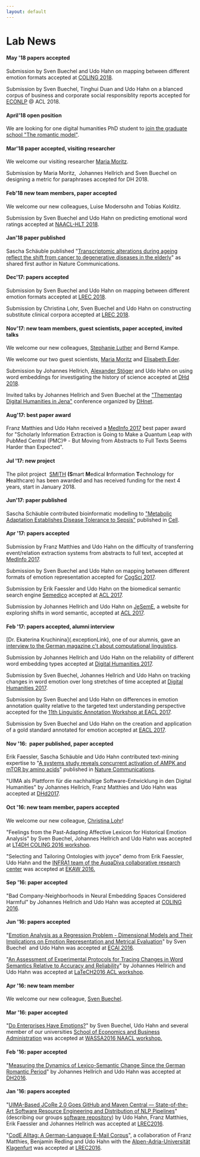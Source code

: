 ```yaml
---
layout: default
---
```

# Lab News

#### May '18 papers accepted
Submission by Sven Buechel and Udo Hahn on mapping between different
emotion formats accepted at [COLING 2018](http://coling2018.org/).

Submission by Sven Buechel, Tinghui Duan and Udo Hahn on a blanced
corpus of business and corporate social responsiblity reports accepted
for [ECONLP](http://julielab.de/econlp2018.html) @ ACL 2018.

#### April'18 open position

We are looking for one digital humanities PhD student to [join the
graduate school "The romantic
model"](http://www.julielab.de/coling_multimedia/de/downloads/Stellenausschreibung_Computerlinguistik_2018_04_15_UH_pdf.pdf).

#### Mar'18 paper accepted, visiting researcher

We welcome our visiting researcher [Maria
Moritz](http://www.etrap.eu/thesis-students/).

Submission by Maria Moritz,  Johannes Hellrich and Sven Buechel on
designing a metric for paraphrases accepted for DH 2018.

#### Feb'18 new team members, paper accepted

We welcome our new colleagues, Luise Modersohn and Tobias Kolditz.

Submission by Sven Buechel and Udo Hahn on predicting emotional word
ratings accepted at [NAACL-HLT 2018](http://naacl2018.org/).

#### Jan'18 paper published

Sascha Schäuble published "[Transcriptomic alterations during ageing
reflect the shift from cancer to degenerative diseases in the
elderly](https://www.nature.com/articles/s41467-017-02395-2)" as shared
first author in Nature Communications.

#### Dec'17: papers accepted

Submission by Sven Buechel and Udo Hahn on mapping between different
emotion formats accepted at [LREC
2018](http://lrec2018.lrec-conf.org/en/).

Submission by Christina Lohr, Sven Buechel and Udo Hahn on constructing
substitute clinical corpora accepted at [LREC
2018](http://lrec2018.lrec-conf.org/en/).

#### Nov'17: new team members, guest scientists, paper accepted, invited talks

We welcome our new colleagues, [Stephanie
Luther](/Staff/Stephanie+Luther.html "Stephanie Luther") and Bernd
Kampe.

We welcome our two guest scientists, [Maria
Moritz](http://www.etrap.eu/thesis-students/) and [Elisabeth
Eder](https://www.aau.at/team/eder-elisabeth/).

Submission by Johannes Hellrich, [Alexander
Stöger](http://www.modellromantik.uni-jena.de/index.php/beteiligte/kollegiatinnen/alexander-stoger/?lang=de)
and Udo Hahn on using word embeddings for investigating the history of
science accepted at [DHd 2018](http://dhd2018.uni-koeln.de/).

Invited talks by Johannes Hellrich and Sven Buechel at the ["Thementag
Digital Humanities in
Jena"](https://www.db-thueringen.de/receive/dbt_mods_00033310)
conference organized by
[DHnet](http://dhnet.uni-jena.de/index.php?id=124).

#### Aug'17: best paper award

Franz Matthies and Udo Hahn received a [MedInfo
2017](http://medinfo2017.medmeeting.org/en) best paper award for
"Scholarly Information Extraction is Going to Make a Quantum Leap with
PubMed Central (PMC)® - But Moving from Abstracts to Full Texts Seems
Harder than Expected".

#### Jul '17: new project

The pilot project  [SMITH](http://www.smith.care/ "SMITH") **(S**mart
**M**edical **I**nformation **T**echnology for **H**ealthcare) has been
awarded and has received funding for the next 4 years, start in January
2018.

#### Jun'17: paper published

Sascha Schäuble contributed bioinformatic modelling to ["Metabolic
Adaptation Establishes Disease Tolerance to
Sepsis"](http://www.cell.com/cell/fulltext/S0092-8674(17)30592-5)
published in [Cell](http://www.cell.com/cell/home).

#### Apr '17: papers accepted

Submission by Franz Matthies and Udo Hahn on the difficulty of
transferring event/relation extraction systems from abstracts to full
text, accepted at [MedInfo 2017](http://medinfo2017.medmeeting.org/en).

Submission by Sven Buechel and Udo Hahn on mapping between different
formats of emotion representation accepted for [CogSci
2017](http://www.cognitivesciencesociety.org/conference/cogsci2017/).

Submission by Erik Faessler and Udo Hahn on the biomedical semantic
search engine [Semedico](http://semedico.org/) accepted at [ACL
2017](http://acl2017.org).

Submission by Johannes Hellrich and Udo Hahn on
[JeSemE](http://jeseme.org/), a website for exploring shifts in word
semantic, accepted at [ACL 2017](http://acl2017.org).

#### Feb '17: papers accepted, alumni interview

[Dr. Ekaterina Kruchinina]{.exceptionLink}, one of our alumnis, gave an
[interview to the German magazine c't about computational
linguistics](https://www.heise.de/ct/ausgabe/2017-4-Ein-Job-an-der-Schnittstelle-von-Mensch-und-Maschine-3612795.html).

Submission by Johannes Hellrich and Udo Hahn on the reliability of
different word embedding types accepted at [Digital Humanities
2017](https://dh2017.adho.org).

Submission by Sven Buechel, Johannes Hellrich and Udo Hahn on tracking
changes in word emotion over long stretches of time accepted at [Digital
Humanities 2017](https://dh2017.adho.org).

Submission by Sven Buechel and Udo Hahn on differences in emotion
annotation quality relative to the targeted text understanding
perspective accepted for the [11th Linguistic Annotation Workshop at
EACL 2017](https://sigann.github.io/LAW-XI-2017/).

Submission by Sven Buechel and Udo Hahn on the creation and application
of a gold standard annotated for emotion accepted at [EACL
2017](http://eacl2017.org).

#### Nov '16:  paper published, paper accepted

Erik Faessler, Sascha Schäuble and Udo Hahn contributed text-mining
expertise to "[A systems study reveals concurrent activation of AMPK and
mTOR by amino acids](http://www.nature.com/articles/ncomms13254)"
published in [Nature Communications](http://www.nature.com/ncomms/).

"UIMA als Plattform für die nachhaltige Software-Entwicklung in den
Digital Humanities" by Johannes Hellrich, Franz Matthies and Udo Hahn
was accepted at [DHd2017](http://www.dhd2017.ch).

#### Oct '16: new team member, papers accepted

We welcome our new colleague, [Christina
Lohr](/Staff/Christina+Lohr.html "Christina Lohr")!

"Feelings from the Past-Adapting Affective Lexicon for Historical
Emotion Analysis" by Sven Buechel, Johannes Hellrich and Udo Hahn was
accepted at [LT4DH COLING 2016
workshop](https://www.clarin-d.net/en/current-issues/lt4dh).

"Selecting and Tailoring Ontologies with joyce" demo from Erik Faessler,
Udo Hahn and the [INFRA1 team of the AuqaDiva collaborative research
center](http://www.aquadiva.uni-jena.de/Projects/INFRA1.html) was
accepted at [EKAW 2016.](http://ekaw2016.cs.unibo.it)

#### Sep '16: paper accepted

"Bad Company-Neighborhoods in Neural Embedding Spaces Considered
Harmful" by Johannes Hellrich and Udo Hahn was accepted at [COLING
2016](http://coling2016.anlp.jp/).

#### Jun '16: papers accepted

"[Emotion Analysis as a Regression Problem - Dimensional Models and
Their Implications on Emotion Representation and Metrical
Evaluation](http://ebooks.iospress.nl/volumearticle/44864)" by Sven
Buechel  and Udo Hahn was accepted at [ECAI
2016](http://www.ecai2016.org/).

"[An Assessment of Experimental Protocols for Tracing Changes in Word
Semantics Relative to Accuracy and
Reliability](http://aclweb.org/anthology/W/W16/W16-2114.pdf)" by
Johannes Hellrich and Udo Hahn was accepted at [LaTeCH2016 ACL
workshop](https://sighum.wordpress.com/events/latech-2016/).

#### Apr '16: new team member

We welcome our new colleague, [Sven
Buechel](/Staff/Sven+Buechel.html "Sven Buechel").

#### Mar '16: paper accepted

"[Do Enterprises Have
Emotions?](http://anthology.aclweb.org/W/W16/W16-0423.pdf)" by Sven
Buechel, Udo Hahn and several member of our universities [School of
Economics and Business Administration](http://www.orga.uni-jena.de/) was
accepted at [WASSA2016 NAACL workshop.](http://optima.jrc.it/wassa2016/)

#### Feb '16: paper accepted

"[Measuring the Dynamics of Lexico-Semantic Change Since the German
Romantic Period](http://dh2016.adho.org/abstracts/144)" by Johannes
Hellrich and Udo Hahn was accepted at
[DH2016](http://dh2016.adho.org/).

#### Jan '16: papers accepted

"[UIMA-Based JCoRe 2.0 Goes GitHub and Maven Central ― State-of-the-Art
Software Resource Engineering and Distribution of NLP
Pipelines](http://www.lrec-conf.org/proceedings/lrec2016/pdf/774_Paper.pdf)"
(describing our groups [software repository](http://julielab.github.io))
by Udo Hahn, Franz Matthies, Erik Faessler and Johannes Hellrich was
accepted at [LREC2016](http://lrec2016.lrec-conf.org/en/).

"[CodE Alltag: A German-Language E-Mail
Corpus](http://www.lrec-conf.org/proceedings/lrec2016/pdf/1120_Paper.pdf)",
a collaboration of Franz Matthies, Benjamin Redling and Udo Hahn with
the [Alpen-Adria-Universität
Klagenfurt](http://www.uni-klu.ac.at/germ/inhalt/1.htm) was accepted at
[LREC2016](http://lrec2016.lrec-conf.org/en/).
